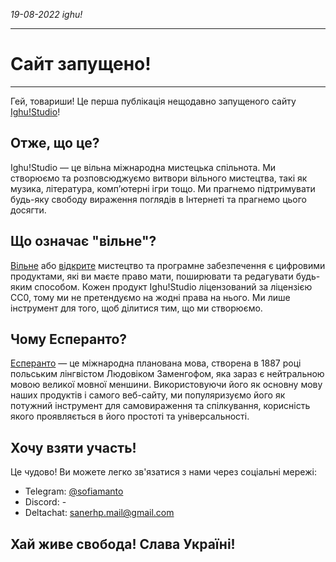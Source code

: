 <i class="date">19-08-2022 <i class="icon-book"></i> ighu!</i>

___

# Сайт запущено!

___

Гей, товариши! Це перша публікація нещодавно запущеного сайту <u>Ighu!Studio</u>!

## Отже, що це?

Ighu!Studio — це вільна міжнародна мистецька спільнота. Ми створюємо та розповсюджуємо витвори вільного мистецтва, такі як музика, література, комп’ютерні ігри тощо. Ми прагнемо підтримувати будь-яку свободу вираження поглядів в Інтернеті та прагнемо цього досягти.

## Що означає "вільне"?

<u>Вільне</u> або <u>відкрите</u> мистецтво та програмне забезпечення є цифровими продуктами, які ви маєте право мати, поширювати та редагувати будь-яким способом. Кожен продукт Ighu!Studio ліцензований за ліцензією CC0, тому ми не претендуємо на жодні права на нього. Ми лише інструмент для того, щоб ділитися тим, що ми створюємо.

## Чому Есперанто?

<u>Есперанто</u> — це міжнародна планована мова, створена в 1887 році польським лінгвістом Людовіком Заменгофом, яка зараз є нейтральною мовою великої мовної меншини. Використовуючи його як основну мову наших продуктів і самого веб-сайту, ми популяризуємо його як потужний інструмент для самовираження та спілкування, корисність якого проявляється в його простоті та універсальності.

## Хочу взяти участь!

Це чудово! Ви можете легко зв'язатися з нами через соціальні мережі:

- Telegram: [@sofiamanto](https://t.me/sofiamanto)
- Discord: -
- Deltachat: sanerhp.mail@gmail.com

## Хай живе свобода! Слава Україні!
